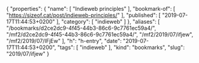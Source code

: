 {
  "properties": {
    "name": [
      "Indieweb principles"
    ],
    "bookmark-of": [
      "https://sizeof.cat/post/indieweb-principles/"
    ],
    "published": [
      "2019-07-17T11:44:53+0200"
    ],
    "category": [
      "indieweb"
    ]
  },
  "aliases": [
    "/bookmarks/d2ce2dc9-4f45-44b3-86c6-9c7761ec59a4/",
    "/mf2/d2ce2dc9-4f45-44b3-86c6-9c7761ec59a4/",
    "/mf2/2019/07/ifjew",
    "/mf2/2019/07/IFjEw"
  ],
  "h": "h-entry",
  "date": "2019-07-17T11:44:53+0200",
  "tags": [
    "indieweb"
  ],
  "kind": "bookmarks",
  "slug": "2019/07/ifjew"
}
